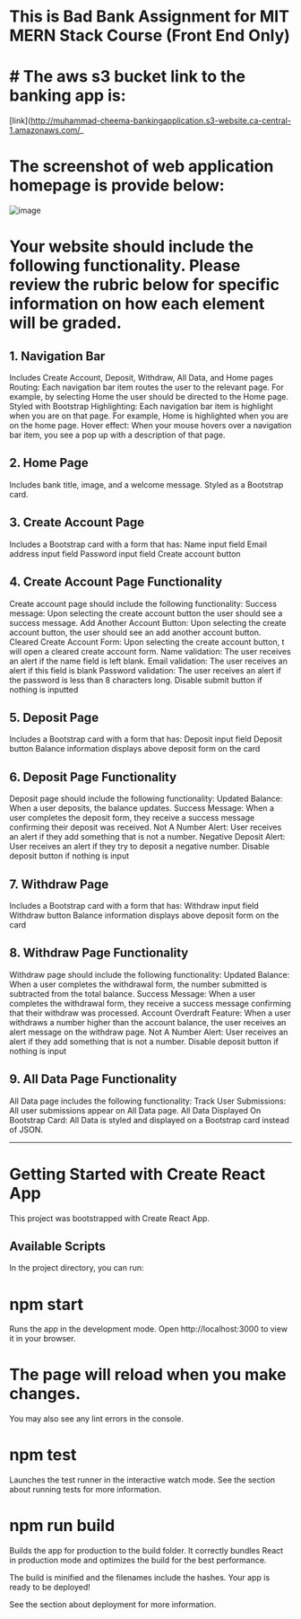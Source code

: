 # This is Bad Bank Assignment for MIT MERN Stack Course (Front End Only)
# # The aws s3 bucket link to the banking app is:
[link](http://muhammad-cheema-bankingapplication.s3-website.ca-central-1.amazonaws.com/_

# The screenshot of web application homepage is provide below:
![image](https://github.com/user-attachments/assets/90608b49-0eb6-4b04-90d2-f11b5657a50d)

# Your website should include the following functionality. Please review the rubric below for specific information on how each element will be graded. 

## 1. Navigation Bar
Includes Create Account, Deposit, Withdraw, All Data, and Home pages
Routing: Each navigation bar item routes the user to the relevant page. For example, by selecting Home the user should be directed to the Home page. 
Styled with Bootstrap
Highlighting: Each navigation bar item is highlight when you are on that page. For example, Home is highlighted when you are on the home page. 
Hover effect: When your mouse hovers over a navigation bar item, you see a pop up with a description of that page.

## 2. Home Page
Includes bank title, image, and a welcome message. 
Styled as a Bootstrap card. 

## 3. Create Account Page
Includes a Bootstrap card with a form that has:
Name input field
Email address input field
Password input field
Create account button

## 4. Create Account Page Functionality
Create account page should include the following functionality:
Success message: Upon selecting the create account button the user should see a success message. 
Add Another Account Button: Upon selecting the create account button, the user should see an add another account button. 
Cleared Create Account Form: Upon selecting the create account button, t will open a cleared create account form.
Name validation: The user receives an alert if the name field is left blank. 
Email validation: The user receives an alert if this field is blank 
Password validation: The user receives an alert if the password is less than 8 characters long. 
Disable submit button if nothing is inputted

## 5. Deposit Page
Includes a Bootstrap card with a form that has:
Deposit input field 
Deposit button 
Balance information displays above deposit form on the card

## 6. Deposit Page Functionality
Deposit page should include the following functionality:
Updated Balance: When a user deposits, the balance updates. 
Success Message: When a user completes the deposit form, they receive a success message confirming their deposit was received. 
Not A Number Alert: User receives an alert if they add something that is not a number. 
Negative Deposit Alert: User receives an alert if they try to deposit a negative number.
Disable deposit button if nothing is input

## 7. Withdraw Page
Includes a Bootstrap card with a form that has:
Withdraw input field 
Withdraw button 
Balance information displays above deposit form on the card

## 8. Withdraw Page Functionality
Withdraw page should include the following functionality:
Updated Balance: When a user completes the withdrawal form, the number submitted is subtracted from the total balance. 
Success Message: When a user completes the withdrawal form, they receive a success message confirming that their withdraw was processed. 
Account Overdraft Feature: When a user withdraws a number higher than the account balance, the user receives an alert message on the withdraw page.
Not A Number Alert: User receives an alert if they add something that is not a number. 
Disable deposit button if nothing is input

## 9. All Data Page Functionality
All Data page includes the following functionality:
Track User Submissions: All user submissions appear on All Data page.
All Data Displayed On Bootstrap Card: All Data is styled and displayed on a Bootstrap card instead of JSON.

 ********************************************************************************************************
# Getting Started with Create React App
This project was bootstrapped with Create React App.

## Available Scripts
In the project directory, you can run:

# npm start
Runs the app in the development mode.
Open http://localhost:3000 to view it in your browser.

# The page will reload when you make changes.
You may also see any lint errors in the console.

# npm test
Launches the test runner in the interactive watch mode.
See the section about running tests for more information.

# npm run build
Builds the app for production to the build folder.
It correctly bundles React in production mode and optimizes the build for the best performance.

The build is minified and the filenames include the hashes.
Your app is ready to be deployed!

See the section about deployment for more information.
 
